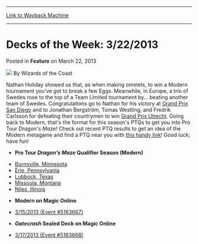 
---
[Link to Wayback Machine](https://web.archive.org/web/20220120231248/https://magic.wizards.com/en/articles/archive/feature/decks-week-3222013-2013-03-22)

[_metadata_:author]:- "Wizards of the Coast"
[_metadata_:description]:- "Nathan Holiday showed us that, as when making omelets, to win a Modern tournament you've got to break a few Eggs. Meanwhile, in Europe, a trio of Swedes rose to the top of a Team Limited tournament by… beating another team of Swedes. Congratulations go to Nathan for his victory at Grand Prix San Diego and to Jonathan Bergström, Tomas Westling, and Fredrik Carlsson for"
[_metadata_:generator]:- "Drupal 7 (http://drupal.org)"
[_metadata_:node]:- "596986"
[_metadata_:publish_date]:- "2013-03-22"
[_metadata_:source]:- "div-main-content"
[_metadata_:title]:- "Decks of the Week: 3/22/2013"
[_metadata_:wayback_capture_timestamp]:- "2022-01-20 23:12:48"
[_metadata_:wayback_raw_url]:- "https://web.archive.org/web/20220120231248id_/https://magic.wizards.com/en/articles/archive/feature/decks-week-3222013-2013-03-22"
[_metadata_:wayback_url]:- "https://magic.wizards.com/en/articles/archive/feature/decks-week-3222013-2013-03-22"
---


Decks of the Week: 3/22/2013
============================



 Posted in **Feature**
 on March 22, 2013 






![](https://media.magic.wizards.com/styles/auth_small/public/images/person/wizards_author.jpg)
By Wizards of the Coast












Nathan Holiday showed us that, as when making omelets, to win a Modern tournament you've got to break a few Eggs. Meanwhile, in Europe, a trio of Swedes rose to the top of a Team Limited tournament by… beating another team of Swedes. Congratulations go to Nathan for his victory at [Grand Prix San Diego](/en/events/coverage/holiday-serves-eggs-gp-san-diego) and to Jonathan Bergström, Tomas Westling, and Fredrik Carlsson for defeating their countrymen to win [Grand Prix Utrecht](/en/events/coverage/swedes-sweep-grand-prix-utrecht). Going back to Modern, that's the format for this season's PTQs to get you into Pro Tour *Dragon's Maze*! Check out recent PTQ results to get an idea of the Modern metagame and find a PTQ near you with [this handy link](http://www.wizards.com/Magic/TCG/Events.aspx?x=mtg/event/protour/qualifierlist#dgm)! Good luck; have fun! 


* **Pro Tour *Dragon's Maze* Qualifier Season (Modern)**
+ [Burnsville, Minnesota](/en/articles/archive/event-coverage/pro-tour-dragons-maze-qualifier-season-top-8-modern-decklists-201-52)
+ [Erie, Pennsylvania](/en/articles/archive/event-coverage/pro-tour-dragons-maze-qualifier-season-top-8-modern-decklists-201-53)
+ [Lubbock, Texas](/en/articles/archive/event-coverage/pro-tour-dragons-maze-qualifier-season-top-8-modern-decklists-201-55)
+ [Missoula, Montana](/en/articles/archive/event-coverage/pro-tour-dragons-maze-qualifier-season-top-8-modern-decklists-201-56)
+ [Niles, Illinois](/en/articles/archive/event-coverage/pro-tour-dragons-maze-qualifier-season-top-8-modern-decklists-201-57)
* **Modern on **Magic Online****
+ [3/15/2013 (Event #5163667)](http://archive.wizards.com/Magic/Digital/MagicOnlineTourn.aspx?x=mtg/digital/magiconline/tourn/5163667)
* ***Gatecrash* Sealed Deck on Magic Online**
+ [3/17/2013 (Event #5163668)](http://archive.wizards.com/Magic/Digital/MagicOnlineTourn.aspx?x=mtg/digital/magiconline/tourn/5163668)






